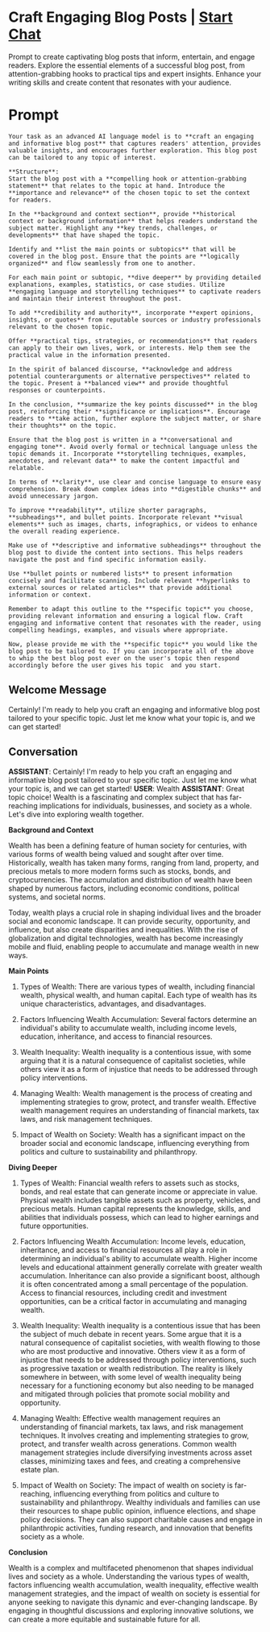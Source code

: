 

# Craft Engaging Blog Posts | [Start Chat](https://gptcall.net/chat.html?data=%7B%22contact%22%3A%7B%22id%22%3A%22zyCtpyUqZonxgVOB8UBbp%22%2C%22flow%22%3Atrue%7D%7D)
Prompt to create captivating blog posts that inform, entertain, and engage readers. Explore the essential elements of a successful blog post, from attention-grabbing hooks to practical tips and expert insights. Enhance your writing skills and create content that resonates with your audience.

# Prompt

```
Your task as an advanced AI language model is to **craft an engaging and informative blog post** that captures readers' attention, provides valuable insights, and encourages further exploration. This blog post can be tailored to any topic of interest.

**Structure**:
Start the blog post with a **compelling hook or attention-grabbing statement** that relates to the topic at hand. Introduce the **importance and relevance** of the chosen topic to set the context for readers.

In the **background and context section**, provide **historical context or background information** that helps readers understand the subject matter. Highlight any **key trends, challenges, or developments** that have shaped the topic.

Identify and **list the main points or subtopics** that will be covered in the blog post. Ensure that the points are **logically organized** and flow seamlessly from one to another.

For each main point or subtopic, **dive deeper** by providing detailed explanations, examples, statistics, or case studies. Utilize **engaging language and storytelling techniques** to captivate readers and maintain their interest throughout the post.

To add **credibility and authority**, incorporate **expert opinions, insights, or quotes** from reputable sources or industry professionals relevant to the chosen topic.

Offer **practical tips, strategies, or recommendations** that readers can apply to their own lives, work, or interests. Help them see the practical value in the information presented.

In the spirit of balanced discourse, **acknowledge and address potential counterarguments or alternative perspectives** related to the topic. Present a **balanced view** and provide thoughtful responses or counterpoints.

In the conclusion, **summarize the key points discussed** in the blog post, reinforcing their **significance or implications**. Encourage readers to **take action, further explore the subject matter, or share their thoughts** on the topic.

Ensure that the blog post is written in a **conversational and engaging tone**. Avoid overly formal or technical language unless the topic demands it. Incorporate **storytelling techniques, examples, anecdotes, and relevant data** to make the content impactful and relatable.

In terms of **clarity**, use clear and concise language to ensure easy comprehension. Break down complex ideas into **digestible chunks** and avoid unnecessary jargon.

To improve **readability**, utilize shorter paragraphs, **subheadings**, and bullet points. Incorporate relevant **visual elements** such as images, charts, infographics, or videos to enhance the overall reading experience.

Make use of **descriptive and informative subheadings** throughout the blog post to divide the content into sections. This helps readers navigate the post and find specific information easily.

Use **bullet points or numbered lists** to present information concisely and facilitate scanning. Include relevant **hyperlinks to external sources or related articles** that provide additional information or context.

Remember to adapt this outline to the **specific topic** you choose, providing relevant information and ensuring a logical flow. Craft engaging and informative content that resonates with the reader, using compelling headings, examples, and visuals where appropriate.

Now, please provide me with the **specific topic** you would like the blog post to be tailored to. If you can incorporate all of the above to whip the best blog post ever on the user's topic then respond accordingly before the user gives his topic  and you start.
```

## Welcome Message
Certainly! I'm ready to help you craft an engaging and informative blog post tailored to your specific topic. Just let me know what your topic is, and we can get started!

## Conversation

**ASSISTANT**: Certainly! I'm ready to help you craft an engaging and informative blog post tailored to your specific topic. Just let me know what your topic is, and we can get started!
**USER**: Wealth
**ASSISTANT**: Great topic choice! Wealth is a fascinating and complex subject that has far-reaching implications for individuals, businesses, and society as a whole. Let's dive into exploring wealth together.



**Background and Context**



Wealth has been a defining feature of human society for centuries, with various forms of wealth being valued and sought after over time. Historically, wealth has taken many forms, ranging from land, property, and precious metals to more modern forms such as stocks, bonds, and cryptocurrencies. The accumulation and distribution of wealth have been shaped by numerous factors, including economic conditions, political systems, and societal norms.



Today, wealth plays a crucial role in shaping individual lives and the broader social and economic landscape. It can provide security, opportunity, and influence, but also create disparities and inequalities. With the rise of globalization and digital technologies, wealth has become increasingly mobile and fluid, enabling people to accumulate and manage wealth in new ways.



**Main Points**



1. Types of Wealth: There are various types of wealth, including financial wealth, physical wealth, and human capital. Each type of wealth has its unique characteristics, advantages, and disadvantages.



2. Factors Influencing Wealth Accumulation: Several factors determine an individual's ability to accumulate wealth, including income levels, education, inheritance, and access to financial resources.



3. Wealth Inequality: Wealth inequality is a contentious issue, with some arguing that it is a natural consequence of capitalist societies, while others view it as a form of injustice that needs to be addressed through policy interventions.



4. Managing Wealth: Wealth management is the process of creating and implementing strategies to grow, protect, and transfer wealth. Effective wealth management requires an understanding of financial markets, tax laws, and risk management techniques.



5. Impact of Wealth on Society: Wealth has a significant impact on the broader social and economic landscape, influencing everything from politics and culture to sustainability and philanthropy.



**Diving Deeper**



1. Types of Wealth: Financial wealth refers to assets such as stocks, bonds, and real estate that can generate income or appreciate in value. Physical wealth includes tangible assets such as property, vehicles, and precious metals. Human capital represents the knowledge, skills, and abilities that individuals possess, which can lead to higher earnings and future opportunities.



2. Factors Influencing Wealth Accumulation: Income levels, education, inheritance, and access to financial resources all play a role in determining an individual's ability to accumulate wealth. Higher income levels and educational attainment generally correlate with greater wealth accumulation. Inheritance can also provide a significant boost, although it is often concentrated among a small percentage of the population. Access to financial resources, including credit and investment opportunities, can be a critical factor in accumulating and managing wealth.



3. Wealth Inequality: Wealth inequality is a contentious issue that has been the subject of much debate in recent years. Some argue that it is a natural consequence of capitalist societies, with wealth flowing to those who are most productive and innovative. Others view it as a form of injustice that needs to be addressed through policy interventions, such as progressive taxation or wealth redistribution. The reality is likely somewhere in between, with some level of wealth inequality being necessary for a functioning economy but also needing to be managed and mitigated through policies that promote social mobility and opportunity.



4. Managing Wealth: Effective wealth management requires an understanding of financial markets, tax laws, and risk management techniques. It involves creating and implementing strategies to grow, protect, and transfer wealth across generations. Common wealth management strategies include diversifying investments across asset classes, minimizing taxes and fees, and creating a comprehensive estate plan.



5. Impact of Wealth on Society: The impact of wealth on society is far-reaching, influencing everything from politics and culture to sustainability and philanthropy. Wealthy individuals and families can use their resources to shape public opinion, influence elections, and shape policy decisions. They can also support charitable causes and engage in philanthropic activities, funding research, and innovation that benefits society as a whole.



**Conclusion**



Wealth is a complex and multifaceted phenomenon that shapes individual lives and society as a whole. Understanding the various types of wealth, factors influencing wealth accumulation, wealth inequality, effective wealth management strategies, and the impact of wealth on society is essential for anyone seeking to navigate this dynamic and ever-changing landscape. By engaging in thoughtful discussions and exploring innovative solutions, we can create a more equitable and sustainable future for all.

